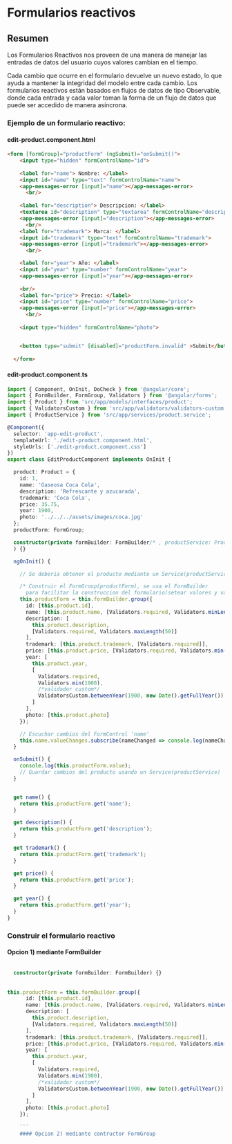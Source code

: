 # Formularios reactivos
## Resumen

Los Formularios Reactivos nos proveen de una manera de manejar las entradas de datos del usuario cuyos valores cambian en el tiempo.

Cada cambio que ocurre en el formulario devuelve un nuevo estado, lo que ayuda a mantener la integridad del modelo entre cada cambio. Los formularios reactivos están basados en flujos de datos de tipo Observable, donde cada entrada y cada valor toman la forma de un flujo de datos que puede ser accedido de manera asíncrona.

### Ejemplo de un formulario reactivo:

#### edit-product.component.html
```html
<form [formGroup]="productForm" (ngSubmit)="onSubmit()">
    <input type="hidden" formControlName="id">
  
    <label for="name"> Nombre: </label>
    <input id="name" type="text" formControlName="name">
    <app-messages-error [input]="name"></app-messages-error>
      <br/>    
  
    <label for="description"> Descripcion: </label>
    <textarea id="description" type="textarea" formControlName="description" rows="3" cols="20"></textarea>
    <app-messages-error [input]="description"></app-messages-error>
      <br/>
    <label for="trademark"> Marca: </label>
    <input id="trademark" type="text" formControlName="trademark">
    <app-messages-error [input]="trademark"></app-messages-error>
      <br/>

    <label for="year"> Año: </label>
    <input id="year" type="number" formControlName="year">
    <app-messages-error [input]="year"></app-messages-error>
    
    <br/>
    <label for="price"> Precio: </label>
    <input id="price" type="number" formControlName="price">
    <app-messages-error [input]="price"></app-messages-error>
      <br/>
      
    <input type="hidden" formControlName="photo">


    <button type="submit" [disabled]="productForm.invalid" >Submit</button>
  
  </form>
```

#### edit-product.component.ts
```typescript
import { Component, OnInit, DoCheck } from '@angular/core';
import { FormBuilder, FormGroup, Validators } from '@angular/forms';
import { Product } from 'src/app/models/interfaces/product';
import { ValidatorsCustom } from 'src/app/validators/validators-custom';
import { ProductService } from 'src/app/services/product.service';

@Component({
  selector: 'app-edit-product',
  templateUrl: './edit-product.component.html',
  styleUrls: ['./edit-product.component.css']
})
export class EditProductComponent implements OnInit {

  product: Product = {
    id: 1,
    name: 'Gaseosa Coca Cola',
    description: 'Refrescante y azucarada',
    trademark: 'Coca Cola',
    price: 35.75,
    year: 1900,
    photo: '../../../assets/images/coca.jpg'
  };
  productForm: FormGroup;

  constructor(private formBuilder: FormBuilder/* , productService: ProductService */
  ) {}

  ngOnInit() {

    // Se deberia obtener el producto mediante un Service(productService)

    /* Construir el FormGroup(productForm), se usa el FormBuilder
      para facilitar la construccion del formulario(setear valores y validadores) */
    this.productForm = this.formBuilder.group({
      id: [this.product.id],
      name: [this.product.name, [Validators.required, Validators.minLength(4)]],
      description: [
        this.product.description,
        [Validators.required, Validators.maxLength(50)]
      ],
      trademark: [this.product.trademark, [Validators.required]],
      price: [this.product.price, [Validators.required, Validators.min(0)]],
      year: [
        this.product.year,
        [
          Validators.required,
          Validators.min(1900),
          /*validador custom*/
          ValidatorsCustom.betweenYear(1900, new Date().getFullYear())
        ]
      ],
      photo: [this.product.photo]
    });

    // Escuchar cambios del FormControl 'name'
    this.name.valueChanges.subscribe(nameChanged => console.log(nameChanged));
  }

  onSubmit() {
    console.log(this.productForm.value);
    // Guardar cambios del producto usando un Service(productService)
  }


  get name() {
    return this.productForm.get('name');
  }

  get description() {
    return this.productForm.get('description');
  }

  get trademark() {
    return this.productForm.get('trademark');
  }

  get price() {
    return this.productForm.get('price');
  }

  get year() {
    return this.productForm.get('year');
  }
}
```
### Construir el formulario reactivo
#### Opcion 1) mediante FormBuilder

```typescript

  constructor(private formBuilder: FormBuilder) {}
  
  
this.productForm = this.formBuilder.group({
      id: [this.product.id],
      name: [this.product.name, [Validators.required, Validators.minLength(4)]],
      description: [
        this.product.description,
        [Validators.required, Validators.maxLength(50)]
      ],
      trademark: [this.product.trademark, [Validators.required]],
      price: [this.product.price, [Validators.required, Validators.min(0)]],
      year: [
        this.product.year,
        [
          Validators.required,
          Validators.min(1900),
          /*validador custom*/
          ValidatorsCustom.betweenYear(1900, new Date().getFullYear())
        ]
      ],
      photo: [this.product.photo]
    });
    
    ```
    #### Opcion 2) mediante contructor FormGroup
   



